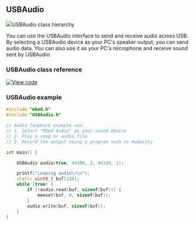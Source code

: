 ## USBAudio

<span class="images">![](https://os.mbed.com/docs/v5.9/feature-hal-spec-usb-device-doxy/class_u_s_b_audio.png)<span>USBAudio class hierarchy</span></span>

You can use the USBAudio interface to send and receive audio across USB. By selecting a USBAudio device as your PC's speaker output, you can send audio data. You can also use it as your PC's microphone and receive sound sent by USBAudio.

### USBAudio class reference

[![View code](https://www.mbed.com/embed/?type=library)](http://os.mbed.com/docs/v5.9/feature-hal-spec-usb-device-doxy/class_u_s_b_audio.html)

### USBAudio example

```C++
#include "mbed.h"
#include "USBAudio.h"

// Audio loopback example use:
// 1. Select "Mbed Audio" as your sound device
// 2. Play a song or audio file
// 3. Record the output using a program such as Audacity

int main() {

    USBAudio audio(true, 44100, 2, 44100, 2);

    printf("Looping audio\r\n");
    static uint8_t buf[128];
    while (true) {
        if (!audio.read(buf, sizeof(buf))) {
            memset(buf, 0, sizeof(buf));
        }
        audio.write(buf, sizeof(buf));
    }
}
```
